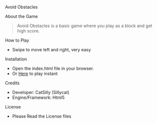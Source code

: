 Avoid Obstacles

About the Game

> Avoid Obstacles is a basic game where you play as a block and get high score.

How to Play
* Swipe to move left and right, very easy

Installation
 * Open the index.html file in your browser.
 * Or [Here](com.example) to play instant

Credits
 * Developer: CatSilly (Sillycat)
 * Engine/Framework: Html5

License

* Please Read the License files
